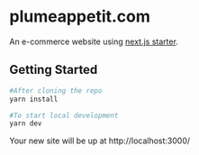 # plumeappetit.com

An e-commerce website using [next.js starter](https://github.com/ChangoMan/nextjs-typescript-mdx-blog).

## Getting Started

```bash
#After cloning the repo
yarn install

#To start local development
yarn dev
```

Your new site will be up at http://localhost:3000/
